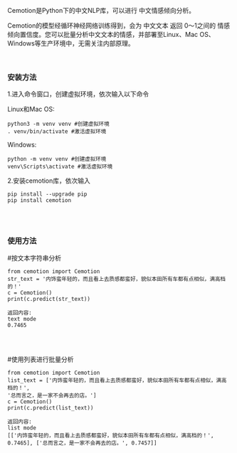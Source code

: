 <p>Cemotion是Python下的中文NLP库，可以进行 中文情感倾向分析。</p>

<p>Cemotion的模型经循环神经网络训练得到，会为 中文文本 返回 0～1之间的 情感倾向置信度。您可以批量分析中文文本的情感，并部署至Linux、Mac OS、Windows等生产环境中，无需关注内部原理。</p>

<p>&nbsp;</p>

<h3><strong>安装方法</strong></h3>

<p>1.进入命令窗口，创建虚拟环境，依次输入以下命令</p>

<p>Linux和Mac OS:</p>

<pre>
<code>python3 -m venv venv #创建虚拟环境
. venv/bin/activate #激活虚拟环境</code></pre>

<p>Windows:</p>

<pre>
<code>python -m venv venv #创建虚拟环境
venv\Scripts\activate #激活虚拟环境</code></pre>

<p>2.安装cemotion库，依次输入</p>

<pre>
<code>pip install --upgrade pip
pip install cemotion</code></pre>

<p><br />
&nbsp;</p>

<h3><strong>使用方法</strong></h3>

<p>#按文本字符串分析</p>

<pre>
<code class="language-python">from cemotion import Cemotion
str_text = '内饰蛮年轻的，而且看上去质感都蛮好，貌似本田所有车都有点相似，满高档的！'
c = Cemotion()
print(c.predict(str_text))</code></pre>

<pre>
<code>返回内容:
text mode
0.7465

</code></pre>

<p>&nbsp;</p>

<p>#使用列表进行批量分析</p>

<pre>
<code class="language-python">from cemotion import Cemotion
list_text = ['内饰蛮年轻的，而且看上去质感都蛮好，貌似本田所有车都有点相似，满高档的！',
'总而言之，是一家不会再去的店。']
c = Cemotion()
print(c.predict(list_text))</code></pre>

<pre>
<code>返回内容:
list mode
[['内饰蛮年轻的，而且看上去质感都蛮好，貌似本田所有车都有点相似，满高档的！', 0.7465], ['总而言之，是一家不会再去的店。', 0.7457]]</code></pre>

<p>&nbsp;</p>

